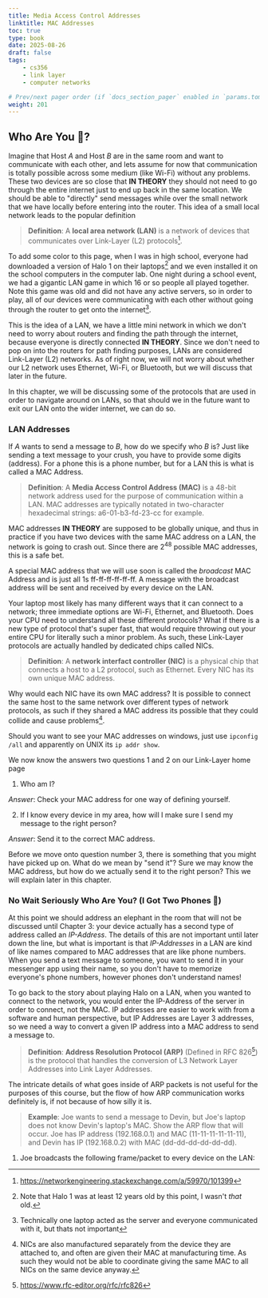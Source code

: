```yaml
---
title: Media Access Control Addresses
linktitle: MAC Addresses
toc: true
type: book
date: 2025-08-26
draft: false
tags:
    - cs356
    - link layer
    - computer networks

# Prev/next pager order (if `docs_section_pager` enabled in `params.toml`)
weight: 201
---
```


## Who Are You 🎵?

Imagine that Host $A$ and Host $B$ are in the same room and want to communicate with each other, and lets assume for now that communication is totally possible across some medium (like Wi-Fi) without any problems. These two devices are so close that **IN THEORY** they should not need to go through the entire internet just to end up back in the same location. We should be able to "directly" send messages while over the small network that we have locally before entering into the router. This idea of a small local network leads to the popular definition

> **Definition**: A **local area network (LAN)** is a network of devices that communicates over Link-Layer (L2) protocols[^1].

To add some color to this page, when I was in high school, everyone had downloaded a version of Halo $1$ on their laptops[^2] and we even installed it on the school computers in the computer lab. One night during a school event, we had a gigantic LAN game in which $16$ or so people all played together. Note this game was old and did not have any active servers, so in order to play, all of our devices were communicating with each other without going through the router to get onto the internet[^3].

This is the idea of a LAN, we have a little mini network in which we don't need to worry about routers and finding the path through the internet, because everyone is directly connected **IN THEORY**. Since we don't need to pop on into the routers for path finding purposes, LANs are considered Link-Layer (L2) networks. As of right now, we will not worry about whether our L2 network uses Ethernet, Wi-Fi, or Bluetooth, but we will discuss that later in the future.

In this chapter, we will be discussing some of the protocols that are used in order to navigate around on LANs, so that should we in the future want to exit our LAN onto the wider internet, we can do so. 

### LAN Addresses 

If $A$ wants to send a message to $B$, how do we specify who $B$ is? Just like sending a text message to your crush, you have to provide some digits (address). For a phone this is a phone number, but for a LAN this is what is called a MAC Address. 

> **Definition**: A **Media Access Control Address (MAC)** is a $48$-bit network address used for the purpose of communication within a LAN. MAC addresses are typically notated in two-character hexadecimal strings: a6-01-b3-fd-23-cc for example.

MAC addresses **IN THEORY** are supposed to be globally unique, and thus in practice if you have two devices with the same MAC address on a LAN, the network is going to crash out. Since there are $2^{48}$ possible MAC addresses, this is a safe bet. 

A special MAC address that we will use soon is called the *broadcast* MAC Address and is just all $1$s ff-ff-ff-ff-ff-ff. A message with the broadcast address will be sent and received by every device on the LAN. 

Your laptop most likely has many different ways that it can connect to a network; three immediate options are Wi-Fi, Ethernet, and Bluetooth. Does your CPU need to understand all these different protocols? What if there is a new type of protocol that's super fast, that would require throwing out your entire CPU for literally such a minor problem. As such, these Link-Layer protocols are actually handled by dedicated chips called NICs.

> **Definition**: A **network interfact controller (NIC)** is a physical chip that connects a host to a L2 protocol, such as Ethernet. Every NIC has its own unique MAC address.

Why would each NIC have its own MAC address? It is possible to connect the same host to the same network over different types of network protocols, as such if they shared a MAC address its possible that they could collide and cause problems[^4].

Should you want to see your MAC addresses on windows, just use `ipconfig /all` and apparently on UNIX its `ip addr show`.

We now know the answers two questions 1 and 2 on our Link-Layer home page

1. Who am I?

*Answer*: Check your MAC address for one way of defining yourself. 

2. If I know every device in my area, how will I make sure I send my message to the right person?

*Answer*: Send it to the correct MAC address.

Before we move onto question number $3$, there is something that you might have picked up on. What do we mean by "send it"? Sure we may know the MAC address, but how do we actually send it to the right person? This we will explain later in this chapter.

### No Wait Seriously Who Are You? (I Got Two Phones 🎵)

At this point we should address an elephant in the room that will not be discussed until Chapter $3$: your device actually has a second type of address called an *IP-Address*. The details of this are not important until later down the line, but what is important is that *IP-Addresses* in a LAN are kind of like names compared to MAC addresses that are like phone numbers. When you send a text message to someone, you want to send it in your messenger app using their name, so you don't have to memorize everyone's phone numbers, however phones don't understand names!

To go back to the story about playing Halo on a LAN, when you wanted to connect to the network, you would enter the IP-Address of the server in order to connect, not the MAC. IP addresses are easier to work with from a software and human perspective, but IP Addresses are Layer 3 addresses, so we need a way to convert a given IP address into a MAC address to send a message to.

> **Definition**: **Address Resolution Protocol (ARP)** (Defined in RFC 826[^5]) is the protocol that handles the conversion of L3 Network Layer Addresses into Link Layer Addresses. 

The intricate details of what goes inside of ARP packets is not useful for the purposes of this course, but the flow of how ARP communication works definitely is, if not because of how silly it is. 

> **Example**: Joe wants to send a message to Devin, but Joe's laptop does not know Devin's laptop's MAC. Show the ARP flow that will occur. Joe has IP address $(192.168.0.1)$ and MAC (11-11-11-11-11-11), and Devin has IP $(192.168.0.2)$ with MAC (dd-dd-dd-dd-dd-dd). 

1. Joe broadcasts the following frame/packet to every device on the LAN: 


[^1]: https://networkengineering.stackexchange.com/a/59970/101399
[^2]: Note that Halo $1$ was at least $12$ years old by this point, I wasn't *that* old.
[^3]: Technically one laptop acted as the server and everyone communicated with it, but thats not important
[^4]: NICs are also manufactured separately from the device they are attached to, and often are given their MAC at manufacturing time. As such they would not be able to coordinate giving the same MAC to all NICs on the same device anyway.
[^5]: https://www.rfc-editor.org/rfc/rfc826
